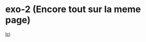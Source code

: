 # exo-2 (Encore tout sur la meme page)
<a href="https://htmlpreview.github.io/?https://github.com/MathieuCoynet/exo-2/blob/master/index.html"> Ici </a>
